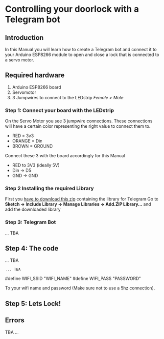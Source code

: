 # Controlling your doorlock with a Telegram bot

## Introduction
In this Manual you will learn how to create a Telegram bot and connect it to your Arduino ESP8266 module to open and close a lock that is connected to a servo motor.


## Required hardware
1. Arduino ESP8266 board
2. Servomotor
3. 3 Jumpwires to connect to the LEDstrip *Female > Male*


### Step 1: Connect your board with the LEDstrip

On the Servo Motor you see 3 jumpwire connections. These connections will have a certain color representing the right value to connect them to.

- RED = 3v3
- ORANGE = Din
- BROWN = GROUND

Connect these 3 with the board accordingly for this Manual

- RED to 3V3 (ideally 5V)
- Din -> D5
- GND -> GND


### Step 2 Installing the required Library

First you [have to download this zip](https://github.com/witnessmenow/Universal-Arduino-Telegram-Bot/archive/master.zip) containing the library for Telegram
Go to **Sketch -> Include Library -> Manage Libraries -> Add.ZIP Library...** and add the downloaded library


### Step 3: Telegram Bot

... TBA


## Step 4: The code

... TBA

```C++
... TBA
```

#define WIFI_SSID "WIFI_NAME"
#define WIFI_PASS "PASSWORD"

To your wifi name and password (Make sure not to use a 5hz connection).


## Step 5: Lets Lock!



## Errors

TBA ...
